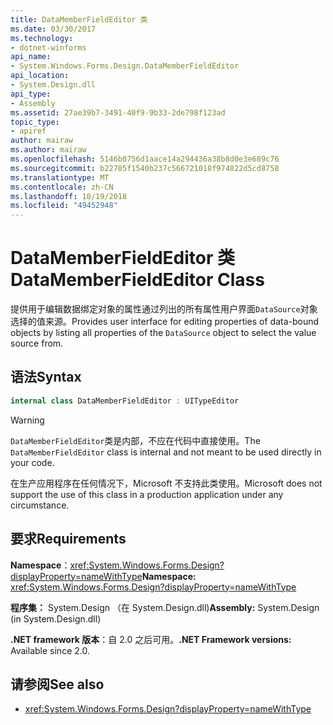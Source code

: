 ```yaml
---
title: DataMemberFieldEditor 类
ms.date: 03/30/2017
ms.technology:
- dotnet-winforms
api_name:
- System.Windows.Forms.Design.DataMemberFieldEditor
api_location:
- System.Design.dll
api_type:
- Assembly
ms.assetid: 27ae39b7-3491-40f9-9b33-2de798f123ad
topic_type:
- apiref
author: mairaw
ms.author: mairaw
ms.openlocfilehash: 5146b0756d1aace14a294436a38b8d0e3e689c76
ms.sourcegitcommit: b22705f1540b237c566721018f974822d5cd8758
ms.translationtype: MT
ms.contentlocale: zh-CN
ms.lasthandoff: 10/19/2018
ms.locfileid: "49452948"
---
```

# <a name="datamemberfieldeditor-class"></a><span data-ttu-id="c550a-102">DataMemberFieldEditor 类</span><span class="sxs-lookup"><span data-stu-id="c550a-102">DataMemberFieldEditor Class</span></span>

<span data-ttu-id="c550a-103">提供用于编辑数据绑定对象的属性通过列出的所有属性用户界面`DataSource`对象选择的值来源。</span><span class="sxs-lookup"><span data-stu-id="c550a-103">Provides user interface for editing properties of data-bound objects by listing all properties of the `DataSource` object to select the value source from.</span></span>  
  
## <a name="syntax"></a><span data-ttu-id="c550a-104">语法</span><span class="sxs-lookup"><span data-stu-id="c550a-104">Syntax</span></span>
  
```csharp
internal class DataMemberFieldEditor : UITypeEditor
```

> [!WARNING]
> <span data-ttu-id="c550a-105">`DataMemberFieldEditor`类是内部，不应在代码中直接使用。</span><span class="sxs-lookup"><span data-stu-id="c550a-105">The `DataMemberFieldEditor` class is internal and not meant to be used directly in your code.</span></span>
> 
> <span data-ttu-id="c550a-106">在生产应用程序在任何情况下，Microsoft 不支持此类使用。</span><span class="sxs-lookup"><span data-stu-id="c550a-106">Microsoft does not support the use of this class in a production application under any circumstance.</span></span>

## <a name="requirements"></a><span data-ttu-id="c550a-107">要求</span><span class="sxs-lookup"><span data-stu-id="c550a-107">Requirements</span></span>

<span data-ttu-id="c550a-108">**Namespace**：<xref:System.Windows.Forms.Design?displayProperty=nameWithType></span><span class="sxs-lookup"><span data-stu-id="c550a-108">**Namespace:** <xref:System.Windows.Forms.Design?displayProperty=nameWithType></span></span>  
  
<span data-ttu-id="c550a-109">**程序集：** System.Design （在 System.Design.dll)</span><span class="sxs-lookup"><span data-stu-id="c550a-109">**Assembly:** System.Design (in System.Design.dll)</span></span>  
  
<span data-ttu-id="c550a-110">**.NET framework 版本**：自 2.0 之后可用。</span><span class="sxs-lookup"><span data-stu-id="c550a-110">**.NET Framework versions:** Available since 2.0.</span></span>  
  
## <a name="see-also"></a><span data-ttu-id="c550a-111">请参阅</span><span class="sxs-lookup"><span data-stu-id="c550a-111">See also</span></span>

- <xref:System.Windows.Forms.Design?displayProperty=nameWithType>
